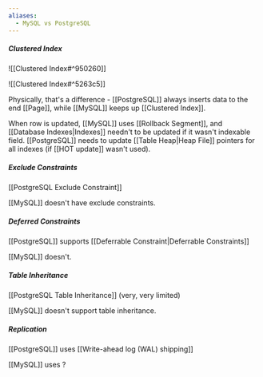 ```yaml
---
aliases:
  - MySQL vs PostgreSQL
---
```

##### Clustered Index

![[Clustered Index#^950260]]

![[Clustered Index#^5263c5]]

Physically, that's a difference - [[PostgreSQL]] always inserts data to the end [[Page]], while [[MySQL]] keeps up [[Clustered Index]].

When row is updated, [[MySQL]] uses [[Rollback Segment]], and [[Database Indexes|Indexes]] needn't to be updated if it wasn't indexable field. [[PostgreSQL]] needs to update [[Table Heap|Heap File]] pointers for all indexes (if [[HOT update]] wasn't used).

##### Exclude Constraints

[[PostgreSQL Exclude Constraint]]

[[MySQL]] doesn't have exclude constraints.

##### Deferred Constraints

[[PostgreSQL]] supports [[Deferrable Constraint|Deferrable Constraints]]

[[MySQL]] doesn't.

##### Table Inheritance

[[PostgreSQL Table Inheritance]] (very, very limited)

[[MySQL]] doesn't support table inheritance.

##### Replication

[[PostgreSQL]] uses [[Write-ahead log (WAL) shipping]]

[[MySQL]] uses ?